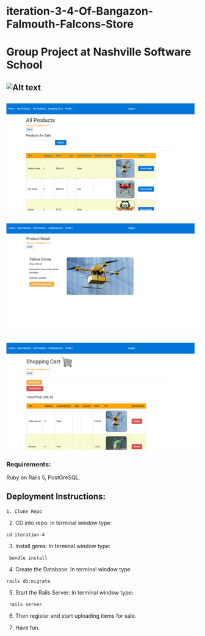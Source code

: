 # iteration-3-4-Of-Bangazon-Falmouth-Falcons-Store
# Group Project at Nashville Software School

![Alt text](bang1.png?raw=true "Title")
----------------------------------------
![Alt text](bang4.png?raw=true "Title")
----------------------------------------
![Alt text](bang2.png?raw=true "Title")
----------------------------------------
![Alt text](bang3.png?raw=true "Title")
----------------------------------------

### Requirements:
Ruby on Rails 5, PostGreSQL.

## Deployment Instructions:

```
1. Clone Repo
```
2. CD into repo: in terminal window type:
```
cd iteration-4
```
3. Install gems: In terminal window type:
```
 bundle install
```
4. Create the Database: In terminal window type
```
rails db:migrate
 ```
5. Start the Rails Server: In terminal window type:
```
 rails server
 ```
6. Then register and start uploading items for sale.

7. Have fun.
